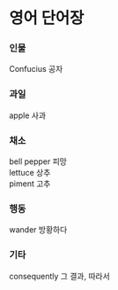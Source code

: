 # 영어 단어장  

### 인물
Confucius 공자    

### 과일
apple 사과

### 채소
bell pepper 피망    
lettuce 상추    
piment 고추    

### 행동    
wander 방황하다

### 기타    
consequently 그 결과, 따라서    